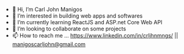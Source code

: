 - 👋 Hi, I’m Carl John Manigos
- 👀 I’m interested in building web apps and softwares
- 🌱 I’m currently learning ReactJS and ASP.net Core Web API
- 💞️ I’m looking to collaborate on some projects
- 📫 How to reach me ... 
https://www.linkedin.com/in/crljhnmngs/ ||
manigoscarljohn@gmail.com

<!---
crljhnmngs/crljhnmngs is a ✨ special ✨ repository because its `README.md` (this file) appears on your GitHub profile.
You can click the Preview link to take a look at your changes.
--->
